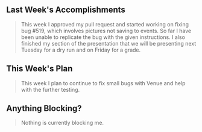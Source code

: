 <h2>Last Week's Accomplishments</h2>

<blockquote>
  <p>This week I approved my pull request and started working on fixing bug #519, which involves pictures not saving to events. So far I have been unable to replicate the bug with the given instructions. I also finished my section of the presentation that we will be presenting next Tuesday for a dry run and on Friday for a grade. </p>
</blockquote>

<h2>This Week's Plan</h2>

<blockquote>
  <p>This week I plan to continue to fix small bugs with Venue and help with the further testing. </p>
</blockquote>

<h2>Anything Blocking?</h2>

<blockquote>
  <p>Nothing is currently blocking me. </p>
</blockquote>
